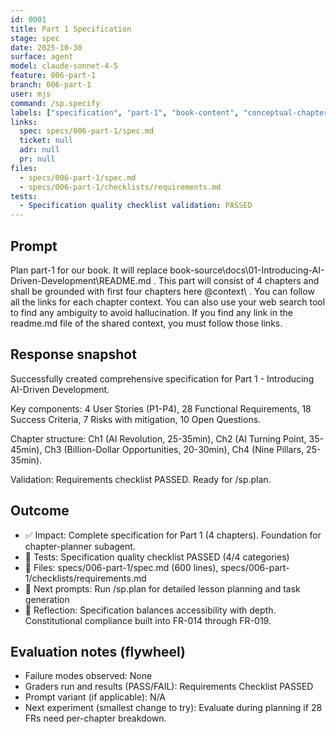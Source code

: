 ```yaml
---
id: 0001
title: Part 1 Specification
stage: spec
date: 2025-10-30
surface: agent
model: claude-sonnet-4-5
feature: 006-part-1
branch: 006-part-1
user: mjs
command: /sp.specify
labels: ["specification", "part-1", "book-content", "conceptual-chapters"]
links:
  spec: specs/006-part-1/spec.md
  ticket: null
  adr: null
  pr: null
files:
  - specs/006-part-1/spec.md
  - specs/006-part-1/checklists/requirements.md
tests:
  - Specification quality checklist validation: PASSED
---
```


## Prompt

Plan part-1 for our book. It will replace book-source\docs\01-Introducing-AI-Driven-Development\README.md . This part will consist of 4 chapters and shall be grounded with first four chapters here @context\ . You can follow all the links for each chapter context. You can also use your web search tool to find any ambiguity to avoid hallucination. If you find any link in the readme.md file of the shared context, you must follow those links.

## Response snapshot

Successfully created comprehensive specification for Part 1 - Introducing AI-Driven Development.

Key components: 4 User Stories (P1-P4), 28 Functional Requirements, 18 Success Criteria, 7 Risks with mitigation, 10 Open Questions.

Chapter structure: Ch1 (AI Revolution, 25-35min), Ch2 (AI Turning Point, 35-45min), Ch3 (Billion-Dollar Opportunities, 20-30min), Ch4 (Nine Pillars, 25-35min).

Validation: Requirements checklist PASSED. Ready for /sp.plan.

## Outcome

- ✅ Impact: Complete specification for Part 1 (4 chapters). Foundation for chapter-planner subagent.
- 🧪 Tests: Specification quality checklist PASSED (4/4 categories)
- 📁 Files: specs/006-part-1/spec.md (600 lines), specs/006-part-1/checklists/requirements.md
- 🔁 Next prompts: Run /sp.plan for detailed lesson planning and task generation
- 🧠 Reflection: Specification balances accessibility with depth. Constitutional compliance built into FR-014 through FR-019.

## Evaluation notes (flywheel)

- Failure modes observed: None
- Graders run and results (PASS/FAIL): Requirements Checklist PASSED
- Prompt variant (if applicable): N/A
- Next experiment (smallest change to try): Evaluate during planning if 28 FRs need per-chapter breakdown.
